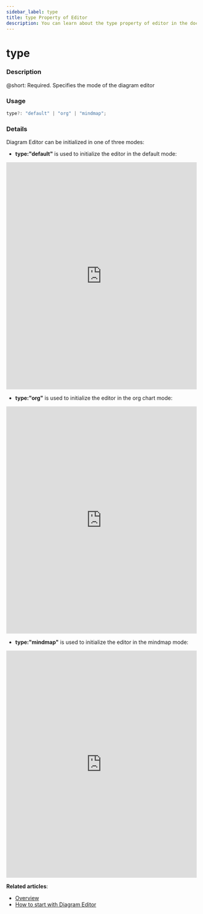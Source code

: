 ```yaml
---
sidebar_label: type
title: type Property of Editor
description: You can learn about the type property of editor in the documentation of the DHTMLX JavaScript Diagram library. Browse developer guides and API reference, try out code examples and live demos, and download a free 30-day evaluation version of DHTMLX Diagram.
---
```


# type

### Description

@short: Required. Specifies the mode of the diagram editor

### Usage

~~~js
type?: "default" | "org" | "mindmap";
~~~

### Details

Diagram Editor can be initialized in one of three modes:

- **type:"default"** is used to initialize the editor in the default mode:

<iframe src="https://snippet.dhtmlx.com/xshe9ut7?mode=js" frameborder="0" class="snippet_iframe" width="100%" height="600"></iframe>

- **type:"org"** is used to initialize the editor in the org chart mode:

<iframe src="https://snippet.dhtmlx.com/og4qm3ja?mode=js" frameborder="0" class="snippet_iframe" width="100%" height="600"></iframe>

- **type:"mindmap"** is used to initialize the editor in the mindmap mode:

<iframe src="https://snippet.dhtmlx.com/lo1vm0e8?mode=js" frameborder="0" class="snippet_iframe" width="100%" height="600"></iframe>


**Related articles**: 
- [Overview](../../../)
- [How to start with Diagram Editor](../../../guides/diagram_editor/initialization/)